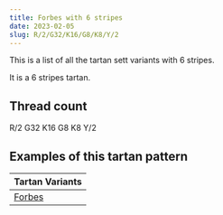 ```yaml
---
title: Forbes with 6 stripes
date: 2023-02-05
slug: R/2/G32/K16/G8/K8/Y/2
---
```

This is a list of all the tartan sett variants with 6 stripes.

It is a 6 stripes tartan.


## Thread count
R/2 G32 K16 G8 K8 Y/2

## Examples of this tartan pattern

| Tartan Variants |
|---------------|
| [Forbes](/variants/r/2/g32/k16/g8/k8/y/2-g008000-k000000-rc00000-yf0c000)||
